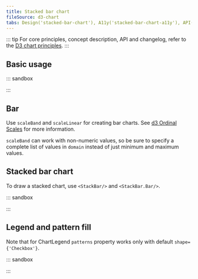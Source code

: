 ```yaml
---
title: Stacked bar chart
fileSource: d3-chart
tabs: Design('stacked-bar-chart'), A11y('stacked-bar-chart-a11y'), API('stacked-bar-chart-api'), Examples('stacked-bar-chart-d3-code'), Changelog('d3-chart-changelog')
---
```


::: tip
For core principles, concept description, API and changelog, refer to the [D3 chart principles](/data-display/d3-chart/d3-chart).
:::

## Basic usage

::: sandbox

<script lang="tsx">
import React from 'react';
import { Chart } from '@semcore/ui/d3-chart';

const Demo = () => {
  return (
    <Chart.Bar groupKey={'category'} data={data} plotWidth={500} plotHeight={300} type={'stack'} />
  );
};

const data = Array(5)
  .fill({})
  .map((d, i) => ({
    category: `Category ${i}`,
    bar1: Math.random() * 10,
    bar2: Math.random() * 10,
  }));
</script>

:::

## Bar

Use `scaleBand` and `scaleLinear` for creating bar charts. See [d3 Ordinal Scales](https://github.com/d3/d3-scale#ordinal-scales) for more information.

`scaleBand` can work with non-numeric values, so be sure to specify a complete list of values in `domain` instead of just minimum and maximum values.

## Stacked bar chart

To draw a stacked chart, use `<StackBar/>` and `<StackBar.Bar/>`.

::: sandbox

<script lang="tsx">
import React from 'react';
import { Plot, StackBar, YAxis, XAxis, HoverRect } from '@semcore/ui/d3-chart';
import { scaleLinear, scaleBand } from 'd3-scale';
import { Box, Flex } from '@semcore/ui/flex-box';
import { Text } from '@semcore/ui/typography';

const Demo = () => {
  const MARGIN = 40;
  const width = 500;
  const height = 300;

  const xScale = scaleBand()
    .range([MARGIN, width - MARGIN])
    .domain(data.map((d) => d.category))
    .paddingInner(0.4)
    .paddingOuter(0.2);

  const yScale = scaleLinear()
    .range([height - MARGIN, MARGIN])
    .domain([0, 20]);

  return (
    <Plot data={data} scale={[xScale, yScale]} width={width} height={height}>
      <YAxis>
        <YAxis.Ticks />
        <YAxis.Grid />
      </YAxis>
      <XAxis>
        <XAxis.Ticks />
      </XAxis>
      <HoverRect.Tooltip x='category' wMin={100}>
        {({ xIndex }) => {
          return {
            children: (
              <>
                <HoverRect.Tooltip.Title>{data[xIndex].category}</HoverRect.Tooltip.Title>
                <Flex justifyContent='space-between'>
                  <HoverRect.Tooltip.Dot mr={4}>Stack 1</HoverRect.Tooltip.Dot>
                  <Text bold>{data[xIndex].stack1}</Text>
                </Flex>
                <Flex mt={2} justifyContent='space-between'>
                  <HoverRect.Tooltip.Dot mr={4}>Stack 2</HoverRect.Tooltip.Dot>
                  <Text bold>{data[xIndex].stack2}</Text>
                </Flex>
                <Flex mt={2} justifyContent='space-between'>
                  <Box mr={4}>Total</Box>
                  <Text bold>{data[xIndex].stack1 + data[xIndex].stack2}</Text>
                </Flex>
              </>
            ),
          };
        }}
      </HoverRect.Tooltip>
      <StackBar x='category'>
        <StackBar.Bar y='stack1' />
        <StackBar.Bar y='stack2' />
      </StackBar>
    </Plot>
  );
};

const data = [...Array(5).keys()].map((d, i) => ({
  category: `Category ${i}`,
  stack1: Math.random() * 10,
  stack2: Math.random() * 10,
}));
</script>

:::

## Legend and pattern fill

Note that for ChartLegend `patterns` property works only with default `shape={'Checkbox'}`.

::: sandbox

<script lang="tsx">
import React from 'react';
import {
  Plot,
  StackBar,
  YAxis,
  XAxis,
  ChartLegend,
  makeDataHintsContainer,
} from '@semcore/ui/d3-chart';
import { scaleLinear, scaleBand } from 'd3-scale';
import { Flex } from '@semcore/ui/flex-box';
import Card from '@semcore/ui/card';

const dataHints = makeDataHintsContainer();

const Demo = () => {
  const MARGIN = 30;
  const width = 500;
  const height = 300;

  const xScale = scaleBand()
    .range([MARGIN, width - MARGIN])
    .domain(data.map((d) => d.category))
    .paddingInner(0.4)
    .paddingOuter(0.2);

  const yScale = scaleLinear()
    .range([height - MARGIN, 0])
    .domain([0, 15]);

  const [legendItems, setLegendItems] = React.useState(
    Object.keys(data[0])
      .filter((name) => name !== 'category')
      .map((item, index) => {
        return {
          id: item,
          label: `Dataset${item}`,
          checked: true,
          color: `chart-palette-order-${index + 1}`,
        };
      }),
  );

  const [highlightedLine, setHighlightedLine] = React.useState(-1);

  const handleChangeVisible = React.useCallback((id: string, isVisible: boolean) => {
    setLegendItems((prevItems) => {
      return prevItems.map((item) => {
        if (item.id === id) {
          item.checked = isVisible;
        }

        return item;
      });
    });
  }, []);

  const handleMouseEnter = React.useCallback((id: string) => {
    setHighlightedLine(legendItems.findIndex((line) => line.id === id));
  }, []);
  const handleMouseLeave = React.useCallback(() => {
    setHighlightedLine(-1);
  }, []);

  return (
    <Card w={'550px'}>
      <Card.Header pt={4}>
        <Card.Title tag={'h4'} m={0} inline={true}>
          Chart legend
        </Card.Title>
      </Card.Header>
      <Card.Body tag={Flex} direction='column'>
        <ChartLegend
          items={legendItems}
          onChangeVisibleItem={handleChangeVisible}
          onMouseEnterItem={handleMouseEnter}
          onMouseLeaveItem={handleMouseLeave}
          dataHints={dataHints}
          patterns
        />
        <Plot
          data={data}
          scale={[xScale, yScale]}
          width={width}
          height={height}
          dataHints={dataHints}
          patterns
        >
          <YAxis>
            <YAxis.Ticks />
            <YAxis.Grid />
          </YAxis>
          <XAxis>
            <XAxis.Ticks />
          </XAxis>
          <StackBar x='category'>
            {legendItems.map((stack, index) => {
              return (
                stack.checked && (
                  <StackBar.Bar
                    y={stack.id}
                    key={stack.id}
                    color={stack.color}
                    transparent={highlightedLine !== -1 && highlightedLine !== index}
                  />
                )
              );
            })}
          </StackBar>
        </Plot>
      </Card.Body>
    </Card>
  );
};

const data = [...Array(5).keys()].map((d, i) => ({
  category: `Category ${i}`,
  1: Math.random() * 5,
  2: Math.random() * 5,
  3: Math.random() * 5,
}));
</script>

:::
